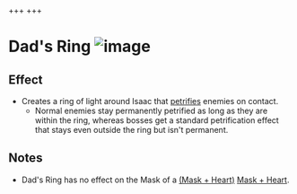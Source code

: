 +++
+++

 # Dad's Ring ![image](/image/Dad%27s_Ring.png) 

Effect
--------


* Creates a ring of light around Isaac that [petrifies](/wiki/Petrification "Petrification") enemies on contact.
	+ Normal enemies stay permanently petrified as long as they are within the ring, whereas bosses get a standard petrification effect that stays even outside the ring but isn't permanent.


Notes
-------


* Dad's Ring has no effect on the Mask of a [(Mask + Heart)](/wiki/Mask_%2B_Heart "Mask + Heart") [Mask + Heart](/wiki/Mask_%2B_Heart "Mask + Heart").



